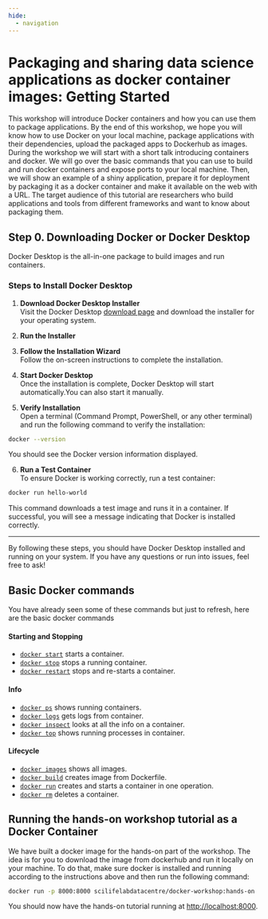 ```yaml
---
hide:
  - navigation
---
```

# Packaging and sharing data science applications as docker container images: Getting Started

This workshop will introduce Docker containers and how you can use them to package applications. By the end of this workshop, we hope you will know how to use Docker on your local machine, package applications with their dependencies, upload the packaged apps to Dockerhub as images. During the workshop we will start with a short talk introducing containers and docker. We will go over the basic commands that you can use to build and run docker containers and expose ports to your local machine.
Then, we will show an example of a shiny application, prepare it for deployment by packaging it as a docker container and make it available on the web with a URL. The target audience of this tutorial are researchers who build applications and tools from different frameworks and want to know about packaging them.

## Step 0. Downloading Docker or Docker Desktop

Docker Desktop is the all-in-one package to build images and run containers.

### Steps to Install Docker Desktop

1. **Download Docker Desktop Installer**  
Visit the Docker Desktop [download page](https://www.docker.com/products/docker-desktop/) and download the installer for your operating system.

2. **Run the Installer**  

3. **Follow the Installation Wizard**  
Follow the on-screen instructions to complete the installation.

4. **Start Docker Desktop**  
Once the installation is complete, Docker Desktop will start automatically.You can also start it manually.

5. **Verify Installation**  
Open a terminal (Command Prompt, PowerShell, or any other terminal) and run the following command to verify the installation:
 ```sh
 docker --version
 ```
You should see the Docker version information displayed.

6. **Run a Test Container**  
To ensure Docker is working correctly, run a test container:
 ```sh
 docker run hello-world
 ```
This command downloads a test image and runs it in a container. If successful, you will see a message indicating that Docker is installed correctly.

---

By following these steps, you should have Docker Desktop installed and running on your system. If you have any questions or run into issues, feel free to ask!

## Basic Docker commands

You have already seen some of these commands but just to refresh, here are the basic docker commands

#### Starting and Stopping

* [`docker start`](https://docs.docker.com/engine/reference/commandline/start) starts a container.
* [`docker stop`](https://docs.docker.com/engine/reference/commandline/stop) stops a running container.
* [`docker restart`](https://docs.docker.com/engine/reference/commandline/restart) stops and re-starts a container.

#### Info

* [`docker ps`](https://docs.docker.com/engine/reference/commandline/ps) shows running containers.
* [`docker logs`](https://docs.docker.com/engine/reference/commandline/logs) gets logs from container.
* [`docker inspect`](https://docs.docker.com/engine/reference/commandline/inspect) looks at all the info on a container.
* [`docker top`](https://docs.docker.com/engine/reference/commandline/top) shows running processes in container.

#### Lifecycle

* [`docker images`](https://docs.docker.com/engine/reference/commandline/images) shows all images.
* [`docker build`](https://docs.docker.com/engine/reference/commandline/build) creates image from Dockerfile.
* [`docker run`](https://docs.docker.com/engine/reference/commandline/run) creates and starts a container in one operation.
* [`docker rm`](https://docs.docker.com/engine/reference/commandline/rm) deletes a container.

## Running the hands-on workshop tutorial as a Docker Container

We have built a docker image for the hands-on part of the workshop. The idea is for you to download the image from dockerhub and run it locally on your machine. To do that, make sure docker is installed and running according to the instructions above and then run the following command:

 ```bash
 docker run -p 8000:8000 scilifelabdatacentre/docker-workshop:hands-on
 ```

 You should now have the hands-on tutorial running at <a href="http://localhost:8000" target="_blank">http://localhost:8000</a>.